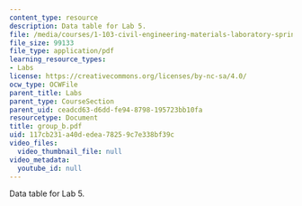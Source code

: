 ```yaml
---
content_type: resource
description: Data table for Lab 5.
file: /media/courses/1-103-civil-engineering-materials-laboratory-spring-2004/117cb231a40dedea78259c7e338bf39c_group_b.pdf
file_size: 99133
file_type: application/pdf
learning_resource_types:
- Labs
license: https://creativecommons.org/licenses/by-nc-sa/4.0/
ocw_type: OCWFile
parent_title: Labs
parent_type: CourseSection
parent_uid: ceadcd63-d6dd-fe94-8798-195723bb10fa
resourcetype: Document
title: group_b.pdf
uid: 117cb231-a40d-edea-7825-9c7e338bf39c
video_files:
  video_thumbnail_file: null
video_metadata:
  youtube_id: null
---
```

Data table for Lab 5.